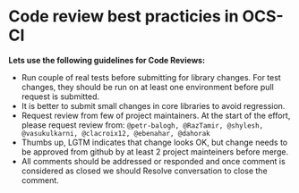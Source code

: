 # Code review best practicies in OCS-CI

**Lets use the following guidelines for Code Reviews:**

*  Run couple of real tests before submitting for library changes.
    For test changes, they should be run on at least one environment before
    pull request is submitted.
* It is better to submit small changes in core libraries to avoid regression.
* Request review from few of project maintainers. At the start of the effort,
    please request review from: `@petr-balogh, @RazTamir, @shylesh,
    @vasukulkarni, @clacroix12, @ebenahar, @dahorak`
* Thumbs up, LGTM indicates that change looks OK, but change needs to be
    approved  from github by at least 2 project mainteiners before merge.
* All comments should be addressed or responded and once comment is considered
    as closed we should Resolve conversation to close the comment.
